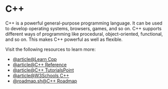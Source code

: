 # C++

C++ is a powerful general-purpose programming language. It can be used to develop operating systems, browsers, games, and so on. C++ supports different ways of programming like procedural, object-oriented, functional, and so on. This makes C++ powerful as well as flexible.

Visit the following resources to learn more:

- [@article@Learn Cpp](https://learncpp.com/)
- [@article@C++ Reference](https://en.cppreference.com/)
- [@article@C++ TutorialsPoint](https://www.tutorialspoint.com/cplusplus/index.htm)
- [@article@W3Schools C++](https://www.w3schools.com/cpp/default.asp)
- [@roadmap.sh@C++ Roadmap](https://roadmap.sh/cpp)